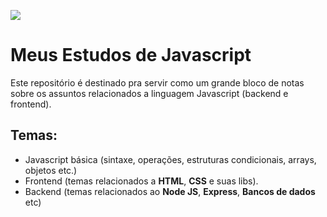 ![](https://cdn.iconscout.com/icon/free/png-256/javascript-2752148-2284965.png)


# Meus Estudos de Javascript


Este repositório é destinado pra servir como um grande bloco de notas sobre os assuntos relacionados a linguagem Javascript (backend e frontend).

## Temas:

* Javascript básica (sintaxe, operações, estruturas condicionais, arrays, objetos etc.)
* Frontend (temas relacionados a **HTML**, **CSS** e suas libs).
* Backend (temas relacionados ao **Node JS**, **Express**, **Bancos de dados** etc)
   
